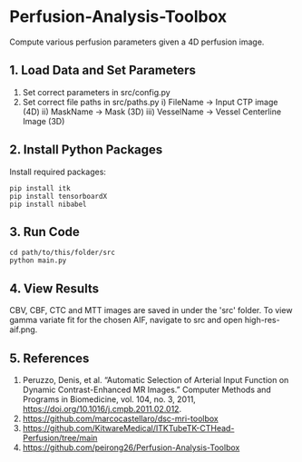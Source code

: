# Perfusion-Analysis-Toolbox
Compute various perfusion parameters given a 4D perfusion image. 

## 1. Load Data and Set Parameters
1) Set correct parameters in src/config.py 
2) Set correct file paths in src/paths.py 
    i) FileName -> Input CTP image (4D)
    ii) MaskName -> Mask (3D)
    iii) VesselName -> Vessel Centerline Image (3D)

## 2. Install Python Packages
Install required packages:

```
pip install itk
pip install tensorboardX
pip install nibabel

```
## 3. Run Code
```
cd path/to/this/folder/src
python main.py
```
## 4. View Results
CBV, CBF, CTC and MTT images are saved in under the 'src' folder.
To view gamma variate fit for the chosen AIF, navigate to src and open high-res-aif.png.

## 5. References
1. Peruzzo, Denis, et al. “Automatic Selection of Arterial Input Function on Dynamic Contrast-Enhanced MR Images.” Computer Methods and Programs in Biomedicine, vol. 104, no. 3, 2011, https://doi.org/10.1016/j.cmpb.2011.02.012.
2. https://github.com/marcocastellaro/dsc-mri-toolbox
3. https://github.com/KitwareMedical/ITKTubeTK-CTHead-Perfusion/tree/main
4. https://github.com/peirong26/Perfusion-Analysis-Toolbox

